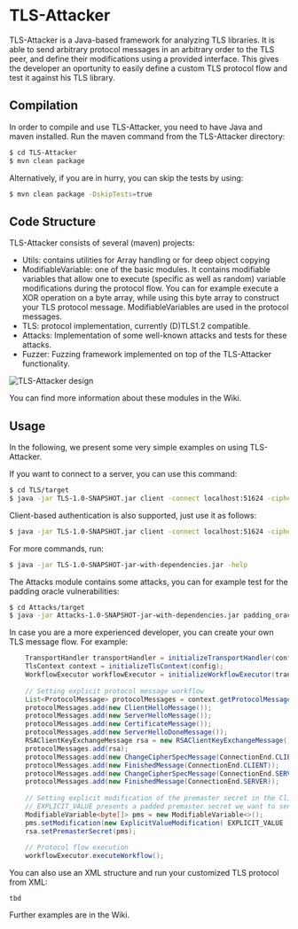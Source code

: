 # TLS-Attacker
TLS-Attacker is a Java-based framework for analyzing TLS libraries. It is able to send arbitrary protocol messages in an arbitrary order to the TLS peer, and define their modifications using a provided interface. This gives the developer an oportunity to easily define a custom TLS protocol flow and test it against his TLS library.

## Compilation
In order to compile and use TLS-Attacker, you need to have Java and maven installed. Run the maven command from the TLS-Attacker directory:
```bash
$ cd TLS-Attacker
$ mvn clean package
```
Alternatively, if you are in hurry, you can skip the tests by using:
```bash
$ mvn clean package -DskipTests=true
```
## Code Structure
TLS-Attacker consists of several (maven) projects:
- Utils: contains utilities for Array handling or for deep object copying
- ModifiableVariable: one of the basic modules. It contains modifiable variables that allow one to execute (specific as well as random) variable modifications during the protocol flow. You can for example execute a XOR operation on a byte array, while using this byte array to construct your TLS protocol message. ModifiableVariables are used in the protocol messages.
- TLS: protocol implementation, currently (D)TLS1.2 compatible. 
- Attacks: Implementation of some well-known attacks and tests for these attacks.
- Fuzzer: Fuzzing framework implemented on top of the TLS-Attacker functionality.

![TLS-Attacker design](https://github.com/RUB-NDS/TLS-Attacker-Development/blob/master/resources/design.png)

You can find more information about these modules in the Wiki.

## Usage
In the following, we present some very simple examples on using TLS-Attacker.

If you want to connect to a server, you can use this command:
```bash
$ cd TLS/target
$ java -jar TLS-1.0-SNAPSHOT.jar client -connect localhost:51624 -cipher TLS_ECDH_ECDSA_WITH_AES_256_CBC_SHA
```
Client-based authentication is also supported, just use it as follows:
```bash
$ java -jar TLS-1.0-SNAPSHOT.jar client -connect localhost:51624 -cipher TLS_ECDH_ECDSA_WITH_AES_256_CBC_SHA -keystore ../resources/ec256.jks -password password -alias mykey
```
For more commands, run:
```bash
$ java -jar TLS-1.0-SNAPSHOT-jar-with-dependencies.jar -help
```
The Attacks module contains some attacks, you can for example test for the padding oracle vulnerabilities:
```bash
$ cd Attacks/target
$ java -jar Attacks-1.0-SNAPSHOT-jar-with-dependencies.jar padding_oracle -connect localhost:51624 
```

In case you are a more experienced developer, you can create your own TLS message flow. For example:
```java
	TransportHandler transportHandler = initializeTransportHandler(config);
	TlsContext context = initializeTlsContext(config);
	WorkflowExecutor workflowExecutor = initializeWorkflowExecutor(transportHandler, context);
	
	// Setting explicit protocol message workflow
	List<ProtocolMessage> protocolMessages = context.getProtocolMessages();
	protocolMessages.add(new ClientHelloMessage());
	protocolMessages.add(new ServerHelloMessage());
	protocolMessages.add(new CertificateMessage());
	protocolMessages.add(new ServerHelloDoneMessage());
	RSAClientKeyExchangeMessage rsa = new RSAClientKeyExchangeMessage();
	protocolMessages.add(rsa);
	protocolMessages.add(new ChangeCipherSpecMessage(ConnectionEnd.CLIENT));
	protocolMessages.add(new FinishedMessage(ConnectionEnd.CLIENT));
	protocolMessages.add(new ChangeCipherSpecMessage(ConnectionEnd.SERVER));
	protocolMessages.add(new FinishedMessage(ConnectionEnd.SERVER));
	
	// Setting explicit modification of the premaster secret in the ClientKeyExchangeMessage. 
	// EXPLICIT_VALUE presents a padded premaster secret we want to send to the server.
	ModifiableVariable<byte[]> pms = new ModifiableVariable<>();
	pms.setModification(new ExplicitValueModification( EXPLICIT_VALUE ));
	rsa.setPremasterSecret(pms);
	
	// Protocol flow execution
	workflowExecutor.executeWorkflow();
```
You can also use an XML structure and run your customized TLS protocol from XML:
```
tbd
```
Further examples are in the Wiki.

